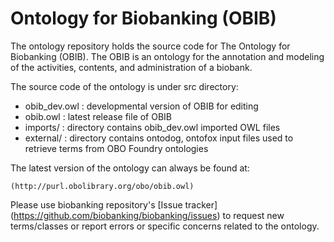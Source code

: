Ontology for Biobanking (OBIB)
==========

The ontology repository holds the source code for The Ontology for Biobanking (OBIB). The OBIB is an ontology for the annotation and modeling of the activities, contents, and administration of a biobank. 

The source code of the ontology is under src directory:
   * obib_dev.owl : developmental version of OBIB for editing
   * obib.owl : latest release file of OBIB
   * imports/ : directory contains obib_dev.owl imported OWL files
   * external/ : directory contains ontodog, ontofox input files used to retrieve terms from OBO Foundry ontologies

The latest version of the ontology can always be found at:
    
    (http://purl.obolibrary.org/obo/obib.owl)

Please use biobanking repository's [Issue tracker] (https://github.com/biobanking/biobanking/issues) to request new terms/classes or report errors or specific concerns related to the ontology.
